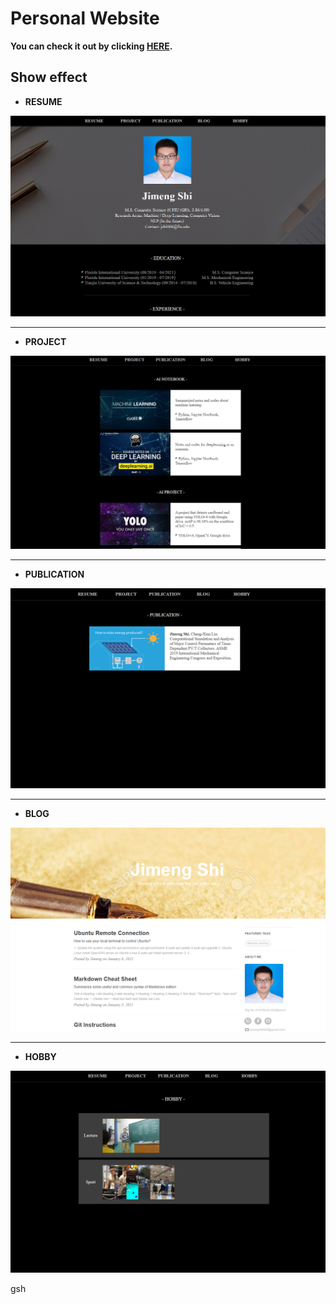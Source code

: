 # Personal Website

**You can check it out by clicking <a href="http://jimengai.ueuo.com/index.html" target="_blank">HERE</a>.**


## Show effect

- **RESUME**
<div align="center">
<img src="https://github.com/JimengShi/My-Personal-Website/blob/main/screenshot/resume.png" alt="Framework" >
</div>

----

- **PROJECT**
<div align="center">
<img src="https://github.com/JimengShi/My-Personal-Website/blob/main/screenshot/project.png" alt="Framework" >
</div>

----

- **PUBLICATION**
<div align="center">
<img src="https://github.com/JimengShi/My-Personal-Website/blob/main/screenshot/publication.png" alt="Framework" >
</div>

----

- **BLOG**
<div align="center">
<img src="https://github.com/JimengShi/My-Personal-Website/blob/main/screenshot/blog.png" alt="Framework" >
</div>

----

- **HOBBY**
<div align="center">
<img src="https://github.com/JimengShi/My-Personal-Website/blob/main/screenshot/hobby.png" alt="Framework" >
</div>


gsh

